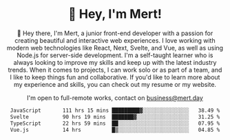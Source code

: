 <div align="center">
  <h1 align="center">👋 Hey, I'm Mert! </h1>
<p>
 🎉 Hey there, I'm Mert, a junior front-end developer with a passion for creating beautiful and interactive web experiences. I love working with modern web technologies like React, Next, Svelte, and Vue, as well as using Node.js for server-side development. I'm a self-taught learner who is always looking to improve my skills and keep up with the latest industry trends. When it comes to projects, I can work solo or as part of a team, and I like to keep things fun and collaborative. If you'd like to learn more about my experience and skills, you can check out my resume or my website.
</p>

  I'm open to full-remote works, contact on [business@mert.day](mailto:business@mert.day) 
  
<!--START_SECTION:waka-->

```txt
JavaScript       111 hrs 15 mins █████████▓░░░░░░░░░░░░░░░   38.49 %
Svelte           90 hrs 19 mins  ███████▓░░░░░░░░░░░░░░░░░   31.25 %
TypeScript       22 hrs 59 mins  ██░░░░░░░░░░░░░░░░░░░░░░░   07.95 %
Vue.js           14 hrs          █▒░░░░░░░░░░░░░░░░░░░░░░░   04.85 %
```

<!--END_SECTION:waka-->

